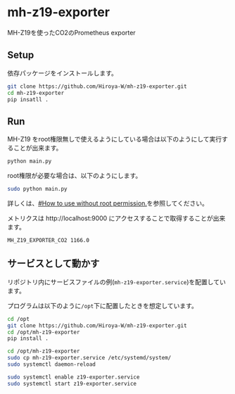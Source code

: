 # mh-z19-exporter

MH-Z19を使ったCO2のPrometheus exporter

## Setup

依存パッケージをインストールします。

```bash
git clone https://github.com/Hiroya-W/mh-z19-exporter.git
cd mh-z19-exporter
pip insatll .
```

## Run

MH-Z19 をroot権限無しで使えるようにしている場合は以下のようにして実行することが出来ます。

```bash
python main.py
```

root権限が必要な場合は、以下のようにします。

```bash
sudo python main.py
```

詳しくは、[#How to use without root permission.](https://github.com/UedaTakeyuki/mh-z19#how-to-use-without-root-permission)を参照してください。

メトリクスは http://localhost:9000 にアクセスすることで取得することが出来ます。

```
MH_Z19_EXPORTER_CO2 1166.0
```

## サービスとして動かす

リポジトリ内にサービスファイルの例(`mh-z19-exporter.service`)を配置しています。

プログラムは以下のように`/opt`下に配置したときを想定しています。

```bash
cd /opt
git clone https://github.com/Hiroya-W/mh-z19-exporter.git
cd /opt/mh-z19-exporter
pip install .
```

```bash
cd /opt/mh-z19-exporter
sudo cp mh-z19-exporter.service /etc/systemd/system/
sudo systemctl daemon-reload
```

```bash
sudo systemctl enable z19-exporter.service 
sudo systemctl start z19-exporter.service 
```
